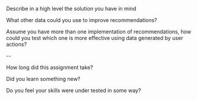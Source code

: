 Describe in a high level the solution you have in mind
>

What other data could you use to improve recommendations?
>

Assume you have more than one implementation of recommendations, how could you test which one is more effective using data generated by user actions?
>

--

How long did this assignment take?
>

Did you learn something new?
> 

Do you feel your skills were under tested in some way?
>
